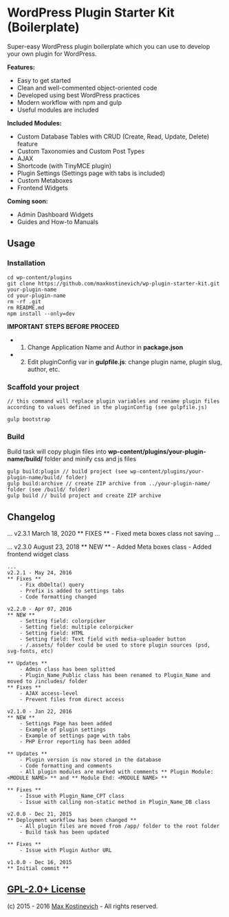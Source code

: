 # WordPress Plugin Starter Kit (Boilerplate)

Super-easy WordPress plugin boilerplate which you can use to develop your own plugin for WordPress.

**Features:**
- Easy to get started
- Clean and well-commented object-oriented code
- Developed using best WordPress practices
- Modern workflow with npm and gulp
- Useful modules are included

**Included Modules:**
- Custom Database Tables with CRUD (Create, Read, Update, Delete) feature
- Custom Taxonomies and Custom Post Types
- AJAX
- Shortcode (with TinyMCE plugin)
- Plugin Settings (Settings page with tabs is included)
- Custom Metaboxes
- Frontend Widgets

**Coming soon:**
- Admin Dashboard Widgets
- Guides and How-to Manuals


## Usage

### Installation
```
cd wp-content/plugins
git clone https://github.com/maxkostinevich/wp-plugin-starter-kit.git your-plugin-name
cd your-plugin-name
rm -rf .git
rm README.md
npm install --only=dev
```

**IMPORTANT STEPS BEFORE PROCEED**
- 1. Change Application Name and Author in **package.json**
- 2. Edit pluginConfig var in **gulpfile.js**: change plugin name, plugin slug, author, etc.

### Scaffold your project
```
// this command will replace plugin variables and rename plugin files according to values defined in the pluginConfig (see gulpfile.js)

gulp bootstrap
```

### Build
Build task will copy plugin files into **wp-content/plugins/your-plugin-name/build/** folder and minify css and js files
```
gulp build:plugin // build project (see wp-content/plugins/your-plugin-name/build/ folder)
gulp build:archive // create ZIP archive from ../your-plugin-name/ folder (see /build/ folder)
gulp build // build project and create ZIP archive
```

## Changelog
...
v2.3.1 March 18, 2020
** FIXES **
    - Fixed meta boxes class not saving
...

...
v2.3.0 August 23, 2018
** NEW **
    - Added Meta boxes class
    - Added frontend widget class
```
...
v2.2.1 - May 24, 2016
** Fixes **
    - Fix dbDelta() query
    - Prefix is added to settings tabs
    - Code formatting changed
```

```
v2.2.0 - Apr 07, 2016
** NEW **
    - Setting field: colorpicker
    - Setting field: multiple colorpicker
    - Setting field: HTML
    - Setting field: Text field with media-uploader button
    - /.assets/ folder could be used to store plugin sources (psd, svg-fonts, etc)
    
** Updates **
    - Admin class has been splitted
    - Plugin_Name_Public class has been renamed to Plugin_Name and moved to /includes/ folder
** Fixes **
    - AJAX access-level
    - Prevent files from direct access
```

```
v2.1.0 - Jan 22, 2016
** NEW **
    - Settings Page has been added
    - Example of plugin settings
    - Example of settings page with tabs
    - PHP Error reporting has been added

** Updates **
    - Plugin version is now stored in the database
    - Code formatting and comments
    - All plugin modules are marked with comments ** Plugin Module: <MODULE NAME> ** and ** Module End: <MODULE NAME> **

** Fixes **
    - Issue with Plugin_Name_CPT class
    - Issue with calling non-static method in Plugin_Name_DB class
```

```
v2.0.0 - Dec 21, 2015
** Deployment workflow has been changed **
    - All plugin files are moved from /app/ folder to the root folder
    - Build task has been updated

** Fixes **
    - Issue with Plugin Author URL
```

```
v1.0.0 - Dec 16, 2015
** Initial commit **
```

## [GPL-2.0+ License](http://www.gnu.org/licenses/old-licenses/gpl-2.0.en.html)
(c) 2015 - 2016 [Max Kostinevich](https://maxkostinevich.com) - All rights reserved.
